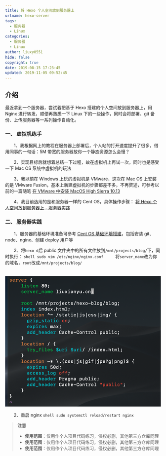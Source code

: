 ```yaml
---
title: 将 Hexo 个人空间放到服务器上
urlname: hexo-server
tags:
  - 服务器
  - Linux
categories:
  - 服务器
  - Linux
author: liuxy0551
hide: false
copyright: true
date: 2019-08-15 17:23:45
updated: 2019-11-05 09:52:45
---
```


## 介绍

最近拿到一个服务器，尝试着把基于 Hexo 搭建的个人空间放到服务器上，用 Nginx 进行转发，顺便再熟悉一下 Linux 下的一些操作，同时会将部署、git 备份、上传服务器等一系列操作自动化。
<!--more-->


### 一、 虚拟机练手

　　1、我根据网上的教程在服务器上部署后，个人站的打开速度提升了很多，借用同事的一句话：5M 带宽的服务器放你一个静态资源怎么会慢？

　　2、实现目标后就想着总结一下过程，故在虚拟机上再试一次，同时也是感受一下 Mac OS 系统中虚拟机的玩法

　　3、我以前在 Windows 上玩的虚拟机是 VMware，这次在 Mac OS 上安装的是 VMware Fusion，基本上新建虚拟机的步骤都差不多，不再赘述，可参考以前的一篇随笔 [在 VMware 中安装 MacOS High Sierra 10.13](https://liuxy0551.github.io/article/vmware-macos.html)

　　4、我目前选用的是和服务器一样的 Cent OS，具体操作步骤： [将 Hexo 个人空间放到服务器上 - 服务器实践](http://liuxy0551.whhasa.com/article/hexo-server.html#%E4%BA%8C-%E6%9C%8D%E5%8A%A1%E5%99%A8%E5%AE%9E%E8%B7%B5)


### 二、 服务器实践

　　1、服务器的基础环境准备可参考 [Cent OS 基础环境搭建](http://liuxy0551.whhasa.com/article/cent-os-base.html)，包括安装 git、node、nginx、创建 deploy 用户等

　　2、将`hexo d`后 public 文件夹中的所有文件放到`/mnt/projects/blog/`下，同时执行：
    ```shell
    sudo vim /etc/nginx/nginx.conf
    ```
　　将`server_name`改为你的域名，`root`改成`/mnt/projects/blog/`
    
　　![](/images/posts/hexo-server/1.png)

　　2、重启 nginx
    ```shell
    sudo systemctl reload/restart nginx
    ```














>**注意**
>* **使用范围**：仅用作个人项目代码练习，侵权必删，其他第三方仓库同理
>* **使用范围**：仅用作个人项目代码练习，侵权必删，其他第三方仓库同理
>* **使用范围**：仅用作个人项目代码练习，侵权必删，其他第三方仓库同理
